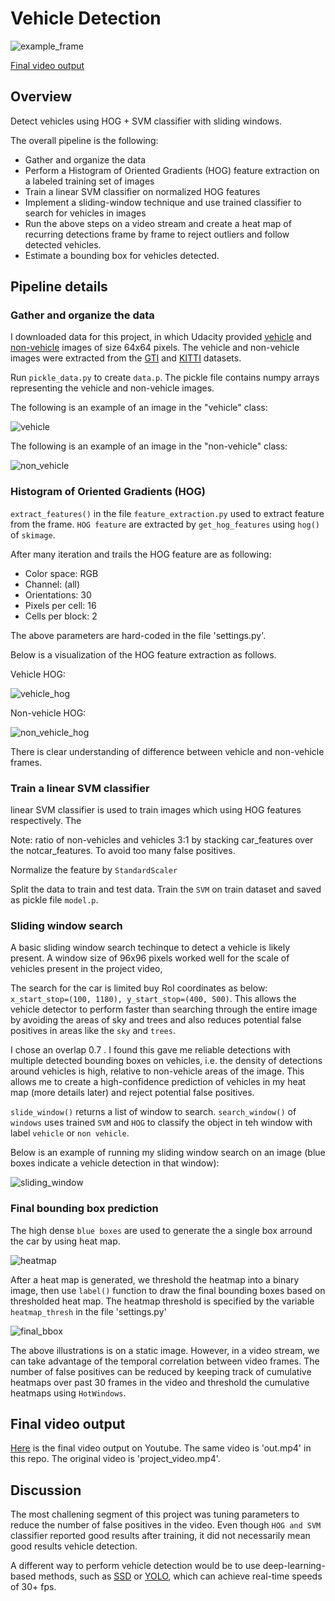 # Vehicle Detection
![example_frame](example_images/final_bbox.png)

[Final video output](https://youtu.be/cipgjd5fhWg)

## Overview
Detect vehicles using HOG + SVM classifier with sliding windows. 

The overall pipeline is the following:

* Gather and organize the data
* Perform a Histogram of Oriented Gradients (HOG) feature extraction on a labeled training set of images
* Train a linear SVM classifier on normalized HOG features
* Implement a sliding-window technique and use trained classifier to search for vehicles in images
* Run the above steps on a video stream and create a heat map of recurring detections frame by frame to reject outliers and follow detected vehicles.
* Estimate a bounding box for vehicles detected.

## Pipeline details
### Gather and organize the data
I downloaded data for this project, in which Udacity provided [vehicle](https://s3.amazonaws.com/udacity-sdc/Vehicle_Tracking/vehicles.zip) and [non-vehicle](https://s3.amazonaws.com/udacity-sdc/Vehicle_Tracking/non-vehicles.zip) images of size 64x64 pixels. The vehicle and non-vehicle images were extracted from the [GTI](http://www.gti.ssr.upm.es/data/Vehicle_database.html) and [KITTI](http://www.cvlibs.net/datasets/kitti/) datasets.

Run `pickle_data.py` to create `data.p`. The pickle file contains numpy arrays representing the vehicle and non-vehicle images.

The following is an example of an image in the "vehicle" class:

![vehicle](example_images/vehicle.png)

The following is an example of an image in the "non-vehicle" class:

![non_vehicle](example_images/non_vehicle.png)

### Histogram of Oriented Gradients (HOG)
 `extract_features()` in the file `feature_extraction.py` used to extract feature from the frame. `HOG feature` are extracted by `get_hog_features` using `hog()` of `skimage`.
    


After many iteration and trails the HOG feature are as following:

* Color space: RGB
* Channel: (all)
* Orientations: 30
* Pixels per cell: 16
* Cells per block: 2

The above parameters are hard-coded in the file 'settings.py'.

Below is a visualization of the HOG feature extraction as follows.

Vehicle HOG:

![vehicle_hog](example_images/vehicle_hog.png)

Non-vehicle HOG:

![non_vehicle_hog](example_images/non_vehicle_hog.png)

There is clear understanding of difference between vehicle and non-vehicle frames.



### Train a linear SVM classifier
linear SVM classifier is used to train images which using HOG features respectively. The 


        
Note: ratio of non-vehicles and vehicles 3:1 by stacking car_features over the notcar_features. To avoid too many false positives.
 
 Normalize the feature by `StandardScaler`

Split the data to train and test data. Train the `SVM` on train dataset and saved as pickle file `model.p`.


### Sliding window search
A basic sliding window search techinque to detect a vehicle is likely present. A window size of 96x96 pixels worked well for the scale of vehicles present in the project video, 


The search for the car is limited buy RoI coordinates as below: `x_start_stop=(100, 1180), y_start_stop=(400, 500)`. This allows the vehicle detector to perform faster than searching through the entire image by avoiding the areas of sky and trees and also reduces potential false positives in areas like the `sky` and `trees`.


I chose an overlap  0.7 . I found this gave me reliable detections with multiple detected bounding boxes on vehicles, i.e. the density of detections around vehicles is high, relative to non-vehicle areas of the image. This allows me to create a high-confidence prediction of vehicles in my heat map (more details later) and reject potential false positives.

`slide_window()` returns a list of window to search.
`search_window()` of `windows` uses trained `SVM` and `HOG` to classify the object in teh window with label `vehicle` or `non vehicle`. 


Below is an example of running my sliding window search on an image (blue boxes indicate a vehicle detection in that window):

![sliding_window](example_images/sliding_window.png)



### Final bounding box prediction

The high dense `blue boxes` are used to generate the a single box arround the car by using heat map.


![heatmap](example_images/heatmap.png)

After a heat map is generated, we threshold the heatmap into a binary image, then use `label()` function to draw the final bounding boxes based on thresholded heat map. The heatmap threshold is specified by the variable `heatmap_thresh` in the file 'settings.py' 

![final_bbox](example_images/final_bbox.png)

The above illustrations is on a static image. However, in a video stream, we can take advantage of the temporal correlation between video frames. The number of false positives can be reduced by keeping track of cumulative heatmaps over past 30 frames in the video and threshold the cumulative heatmaps using `HotWindows`.




## Final video output
[Here](https://youtu.be/cipgjd5fhWg) is the final video output on Youtube. The same video is 'out.mp4' in this repo. The original video is 'project_video.mp4'.

## Discussion
The most challening segment of this project was tuning parameters to reduce the number of false positives in the video. Even though `HOG and SVM` classifier reported good results after training, it did not necessarily mean good results vehicle detection.



A different way to perform vehicle detection would be to use deep-learning-based methods, such as [SSD](https://arxiv.org/abs/1512.02325) or [YOLO](https://arxiv.org/abs/1506.02640), which can achieve real-time speeds of 30+ fps.
